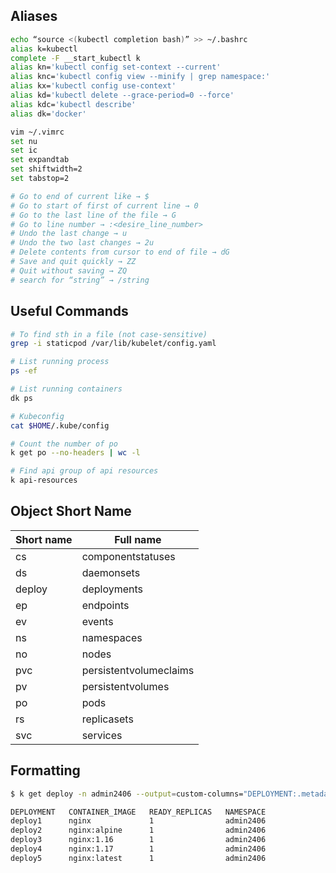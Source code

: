## Aliases

```sh
echo “source <(kubectl completion bash)” >> ~/.bashrc
alias k=kubectl
complete -F __start_kubectl k
alias kn='kubectl config set-context --current'
alias knc='kubectl config view --minify | grep namespace:'
alias kx='kubectl config use-context'
alias kd='kubectl delete --grace-period=0 --force'
alias kdc='kubectl describe'
alias dk='docker'

vim ~/.vimrc
set nu
set ic
set expandtab
set shiftwidth=2
set tabstop=2

# Go to end of current like → $
# Go to start of first of current line → 0
# Go to the last line of the file → G
# Go to line number → :<desire_line_number>
# Undo the last change → u
# Undo the two last changes → 2u
# Delete contents from cursor to end of file → dG
# Save and quit quickly → ZZ
# Quit without saving → ZQ
# search for “string” → /string
```

## Useful Commands

```sh
# To find sth in a file (not case-sensitive)
grep -i staticpod /var/lib/kubelet/config.yaml

# List running process
ps -ef

# List running containers
dk ps

# Kubeconfig
cat $HOME/.kube/config

# Count the number of po
k get po --no-headers | wc -l

# Find api group of api resources
k api-resources
```

## Object Short Name

| Short name | Full name              |
| ---------- | ---------------------- |
| cs         | componentstatuses      |
| ds         | daemonsets             |
| deploy     | deployments            |
| ep         | endpoints              |
| ev         | events                 |
| ns         | namespaces             |
| no         | nodes                  |
| pvc        | persistentvolumeclaims |
| pv         | persistentvolumes      |
| po         | pods                   |
| rs         | replicasets            |
| svc        | services               |

## Formatting

```sh
$ k get deploy -n admin2406 --output=custom-columns="DEPLOYMENT:.metadata.name,CONTAINER_IMAGE:.spec.template.spec.containers.*.image,READY_REPLICAS:.spec.replicas,NAMESPACE:.metadata.namespace"$ 

DEPLOYMENT   CONTAINER_IMAGE   READY_REPLICAS   NAMESPACE
deploy1      nginx             1                admin2406
deploy2      nginx:alpine      1                admin2406
deploy3      nginx:1.16        1                admin2406
deploy4      nginx:1.17        1                admin2406
deploy5      nginx:latest      1                admin2406
```


